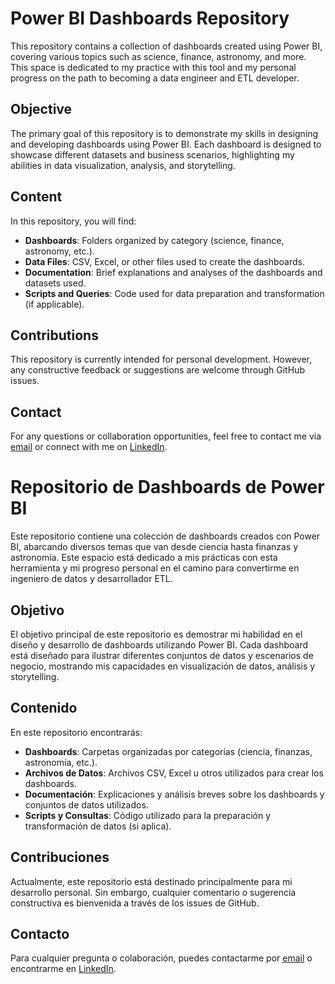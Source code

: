 
# Power BI Dashboards Repository

This repository contains a collection of dashboards created using Power BI, covering various topics such as science, finance, astronomy, and more. This space is dedicated to my practice with this tool and my personal progress on the path to becoming a data engineer and ETL developer.

## Objective

The primary goal of this repository is to demonstrate my skills in designing and developing dashboards using Power BI. Each dashboard is designed to showcase different datasets and business scenarios, highlighting my abilities in data visualization, analysis, and storytelling.

## Content

In this repository, you will find:

- **Dashboards**: Folders organized by category (science, finance, astronomy, etc.).
- **Data Files**: CSV, Excel, or other files used to create the dashboards.
- **Documentation**: Brief explanations and analyses of the dashboards and datasets used.
- **Scripts and Queries**: Code used for data preparation and transformation (if applicable).

## Contributions

This repository is currently intended for personal development. However, any constructive feedback or suggestions are welcome through GitHub issues.

## Contact

For any questions or collaboration opportunities, feel free to contact me via [email](mailto:cdeszz8@gmail.com) or connect with me on [LinkedIn](https://www.linkedin.com/in/chris-jimenez-130bb1254/).


# Repositorio de Dashboards de Power BI

Este repositorio contiene una colección de dashboards creados con Power BI, abarcando diversos temas que van desde ciencia hasta finanzas y astronomía. Este espacio está dedicado a mis prácticas con esta herramienta y mi progreso personal en el camino para convertirme en ingeniero de datos y desarrollador ETL.

## Objetivo

El objetivo principal de este repositorio es demostrar mi habilidad en el diseño y desarrollo de dashboards utilizando Power BI. Cada dashboard está diseñado para ilustrar diferentes conjuntos de datos y escenarios de negocio, mostrando mis capacidades en visualización de datos, análisis y storytelling.

## Contenido

En este repositorio encontrarás:

- **Dashboards**: Carpetas organizadas por categorías (ciencia, finanzas, astronomía, etc.).
- **Archivos de Datos**: Archivos CSV, Excel u otros utilizados para crear los dashboards.
- **Documentación**: Explicaciones y análisis breves sobre los dashboards y conjuntos de datos utilizados.
- **Scripts y Consultas**: Código utilizado para la preparación y transformación de datos (si aplica).

## Contribuciones

Actualmente, este repositorio está destinado principalmente para mi desarrollo personal. Sin embargo, cualquier comentario o sugerencia constructiva es bienvenida a través de los issues de GitHub.

## Contacto

Para cualquier pregunta o colaboración, puedes contactarme por [email](mailto:cdeszz8@gmail.com) o encontrarme en [LinkedIn](https://www.linkedin.com/in/chris-jimenez-130bb1254/).
